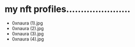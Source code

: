 # my nft profiles......................
- 0xnaura (1).jpg
- 0xnaura (2).jpg
- 0xnaura (3).jpg
- 0xnaura (4).jpg
